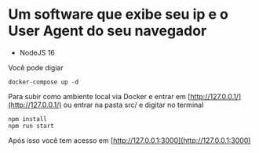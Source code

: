# Um software que exibe seu ip e o User Agent do seu navegador

- NodeJS 16

Você pode digiar
```
docker-compose up -d
```
Para subir como ambiente local via Docker e entrar em [http://127.0.0.1/](http://127.0.0.1/) ou entrar na pasta src/ e digitar no terminal
```
npm install
npm run start
```
Após isso você tem acesso em [http://127.0.0.1:3000](http://127.0.0.1:3000)
